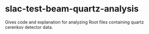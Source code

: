 # slac-test-beam-quartz-analysis
Gives code and explanation for analyzing Root files containing quartz cerenkov detector data.
